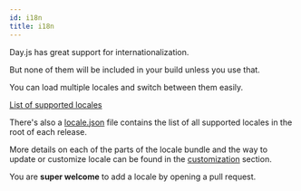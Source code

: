 ```yaml
---
id: i18n
title: i18n
---
```


Day.js has great support for internationalization.

But none of them will be included in your build unless you use that.

You can load multiple locales and switch between them easily.

[List of supported locales](https://github.com/iamkun/dayjs/tree/dev/src/locale)

There's also a [locale.json](https://unpkg.com/dayjs/locale.json) file contains the list of all supported locales in the root of each release.

More details on each of the parts of the locale bundle and the way to update or customize locale can be found in the [customization](../../customization/customization) section.

You are **super welcome** to add a locale by opening a pull request.

